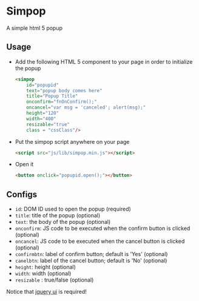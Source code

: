 # Simpop
A simple html 5 popup

## Usage 

- Add the following HTML 5 component to your page in order to initialize the popup

  ```html
  <simpop 
      id="popupid" 
	  text="popup body comes here" 
	  title="Popup Title" 
	  onconfirm="fnOnConfirm();" 
	  oncancel="var msg = 'canceled'; alert(msg);" 
	  height="120" 
	  width="400" 
	  resizable="true" 
	  class = "cssClass"/>

  ```

- Put the simpop script anywhere on your page

  ```html
  <script src="js/lib/simpop.min.js"></script>
  ```

- Open it
   ```html
  <button onclick="popupid.open();"></button>
   ```


## Configs

* `id`: DOM ID used to open the popup (required)
* `title`:  title of the popup (optional)
* `text`:  the body of the popup (optional)
* `onconfirm`: JS code to be executed when the confirm button is clicked (optional)
* `oncancel`: JS code to be executed when the cancel button is clicked (optional)
* `confirmbtn`:  label of confirm button; default is 'Yes' (optional)
* `canelbtn`: label of the cancel button; default is 'No' (optional)
* `height`: height (optional)
* `width`: width (optional)
* `resizable` : true/false (optional)


Notice that [jquery ui](https://jqueryui.com/) is required!




